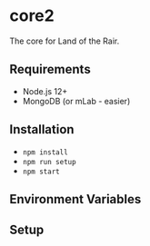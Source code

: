 # core2
The core for Land of the Rair.

## Requirements

* Node.js 12+
* MongoDB (or mLab - easier)

## Installation

* `npm install`
* `npm run setup`
* `npm start`

## Environment Variables

## Setup